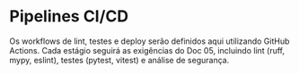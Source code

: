 # Pipelines CI/CD

Os workflows de lint, testes e deploy serão definidos aqui utilizando GitHub Actions. Cada estágio seguirá as exigências do Doc 05, incluindo lint (ruff, mypy, eslint), testes (pytest, vitest) e análise de segurança.
